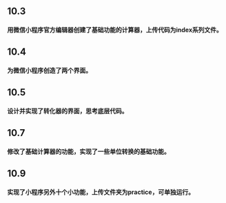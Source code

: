 ## 10.3 
#### 用微信小程序官方编辑器创建了基础功能的计算器，上传代码为index系列文件。
## 10.4
#### 为微信小程序创造了两个界面。
## 10.5
#### 设计并实现了转化器的界面，思考底层代码。
## 10.7
#### 修改了基础计算器的功能，实现了一些单位转换的基础功能。
## 10.9
#### 实现了小程序另外十个小功能，上传文件夹为practice，可单独运行。
